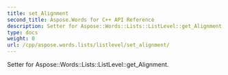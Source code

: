 ```yaml
---
title: set_Alignment
second_title: Aspose.Words for C++ API Reference
description: Setter for Aspose::Words::Lists::ListLevel::get_Alignment. 
type: docs
weight: 0
url: /cpp/aspose.words.lists/listlevel/set_alignment/
---
```


Setter for Aspose::Words::Lists::ListLevel::get_Alignment. 

